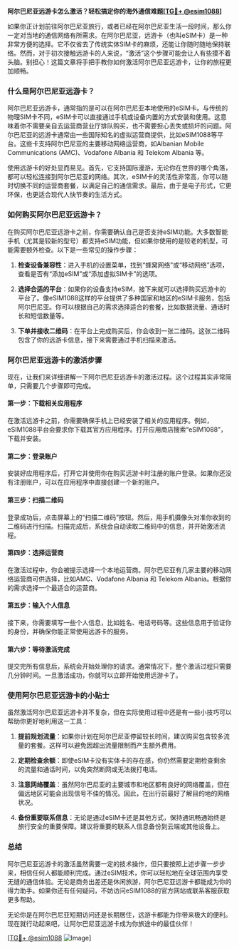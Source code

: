 **阿尔巴尼亚远游卡怎么激活？轻松搞定你的海外通信难题[[TG💪+ @esim1088](https://t.me/s/esim1088)]**

如果你正计划前往阿尔巴尼亚旅行，或者已经在阿尔巴尼亚生活一段时间，那么你一定对当地的通信网络有所需求。在阿尔巴尼亚，远游卡（也叫eSIM卡）是一种非常方便的选择。它不仅省去了传统实体SIM卡的麻烦，还能让你随时随地保持联络。然而，对于初次接触远游卡的人来说，“激活”这个步骤可能会让人有些摸不着头脑。别担心！这篇文章将手把手教你如何激活阿尔巴尼亚远游卡，让你的旅程更加顺畅。

### 什么是阿尔巴尼亚远游卡？

阿尔巴尼亚远游卡，通常指的是可以在阿尔巴尼亚本地使用的eSIM卡。与传统的物理SIM卡不同，eSIM卡可以直接通过手机或设备内置的方式安装和使用。这意味着你不需要亲自去运营商营业厅排队购买，也不需要担心丢失或损坏的问题。阿尔巴尼亚的远游卡通常由一些国际知名的虚拟运营商提供，比如eSIM1088等平台。这些卡支持阿尔巴尼亚的主要移动网络运营商，如Albanian Mobile Communications (AMC)、Vodafone Albania 和 Telekom Albania 等。

使用远游卡的好处显而易见。首先，它支持国际漫游，无论你在世界的哪个角落，都可以轻松连接到阿尔巴尼亚的网络。其次，eSIM卡的灵活性非常高，你可以随时切换不同的运营商套餐，以满足自己的通信需求。最后，由于是电子形式，它更环保，也更适合现代人快节奏的生活方式。

### 如何购买阿尔巴尼亚远游卡？

在购买阿尔巴尼亚远游卡之前，你需要确认自己是否支持eSIM功能。大多数智能手机（尤其是较新的型号）都支持eSIM功能，但如果你使用的是较老的机型，可能需要额外检查。以下是一些常见的操作步骤：

1. **检查设备兼容性**：进入手机的设置菜单，找到“蜂窝网络”或“移动网络”选项，查看是否有“添加eSIM”或“添加虚拟SIM卡”的选项。
   
2. **选择合适的平台**：如果你的设备支持eSIM，接下来就可以选择购买远游卡的平台了。像eSIM1088这样的平台提供了多种国家和地区的eSIM卡服务，包括阿尔巴尼亚。你可以根据自己的需求选择适合的套餐，比如数据流量、通话时长和短信数量等。

3. **下单并接收二维码**：在平台上完成购买后，你会收到一张二维码。这张二维码包含了你的远游卡信息，接下来需要通过手机扫描来激活。

### 阿尔巴尼亚远游卡的激活步骤

现在，让我们来详细讲解一下阿尔巴尼亚远游卡的激活过程。这个过程其实非常简单，只需要几个步骤即可完成。

#### 第一步：下载相关应用程序
在激活远游卡之前，你需要确保手机上已经安装了相关的应用程序。例如，eSIM1088平台会要求你下载其官方应用程序。打开应用商店搜索“eSIM1088”，下载并安装。

#### 第二步：登录账户
安装好应用程序后，打开它并使用你在购买远游卡时注册的账户登录。如果你还没有注册账户，可以在应用程序中直接创建一个新的账户。

#### 第三步：扫描二维码
登录成功后，点击屏幕上的“扫描二维码”按钮。然后，用手机摄像头对准你收到的二维码进行扫描。扫描完成后，系统会自动读取二维码中的信息，并开始激活流程。

#### 第四步：选择运营商
在激活过程中，你会被提示选择一个本地运营商。阿尔巴尼亚有几家主要的移动网络运营商可供选择，比如AMC、Vodafone Albania 和 Telekom Albania。根据你的需求选择一个最适合的运营商。

#### 第五步：输入个人信息
接下来，你需要填写一些个人信息，比如姓名、电话号码等。这些信息用于验证你的身份，并确保你能正常使用远游卡的服务。

#### 第六步：等待激活完成
提交完所有信息后，系统会开始处理你的请求。通常情况下，整个激活过程只需要几分钟时间。一旦激活成功，你就可以立即开始使用远游卡了。

### 使用阿尔巴尼亚远游卡的小贴士

虽然激活阿尔巴尼亚远游卡并不复杂，但在实际使用过程中还是有一些小技巧可以帮助你更好地利用这一工具：

1. **提前规划流量**：如果你计划在阿尔巴尼亚停留较长时间，建议购买包含较多流量的套餐。这样可以避免因超出流量限制而产生额外费用。

2. **定期检查余额**：即使eSIM卡没有实体卡的存在感，你仍然需要定期检查剩余的流量和通话时间，以免突然断网或无法拨打电话。

3. **注意网络覆盖**：虽然阿尔巴尼亚的主要城市和地区都有良好的网络覆盖，但在偏远地区可能会出现信号不佳的情况。因此，在出行前最好了解目的地的网络状况。

4. **备份重要联系信息**：无论是通过eSIM卡还是其他方式，保持通讯畅通始终是旅行安全的重要保障。建议将重要的联系人信息备份到云端或其他设备上。

### 总结

阿尔巴尼亚远游卡的激活虽然需要一定的技术操作，但只要按照上述步骤一步步来，相信任何人都能顺利完成。通过eSIM技术，你可以轻松地在全球范围内享受无缝的通信体验。无论是商务出差还是休闲旅游，阿尔巴尼亚远游卡都能成为你的得力助手。如果你还有任何疑问，不妨访问eSIM1088的官方网站或联系客服获取更多帮助。

无论你是在阿尔巴尼亚短期访问还是长期居住，远游卡都能为你带来极大的便利。现在就行动起来吧，让阿尔巴尼亚远游卡成为你旅途中的最佳伙伴！

[[TG💪+ @esim1088](https://t.me/s/esim1088) ![Image](https://i.postimg.cc/4NQfJmqS/Snipaste-2025-05-13-00-14-12.png)]